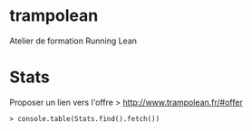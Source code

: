 trampolean
==========

Atelier de formation Running Lean

# Stats

Proposer un lien vers l'offre > http://www.trampolean.fr/#offer

```
> console.table(Stats.find().fetch())
```
